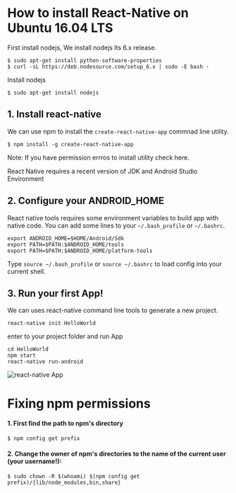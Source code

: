 # How to install React-Native on Ubuntu 16.04 LTS

First install nodejs, We install nodejs lts 6.x release.

```
$ sudo apt-get install python-software-properties
$ curl -sL https://deb.nodesource.com/setup_6.x | sudo -E bash -
```

Install nodejs
```
$ sudo apt-get install nodejs
```

## 1. Install react-native
We can use npm to install the ```create-react-native-app``` commnad line utility.
```
$ npm install -g create-react-native-app
```
Note: If you have permission errros to install utility check here.

React Native requires a recent version of JDK and Android Studio Environment

## 2. Configure your ANDROID_HOME
React native tools requires some environment variables to build app with native code. You can add some lines to your ```~/.bash_profile``` or ```~/.bashrc```.
```
export ANDROID_HOME=$HOME/Android/Sdk
export PATH=$PATH:$ANDROID_HOME/tools
export PATH=$PATH:$ANDROID_HOME/platform-tools
```
Type ```source ~/.bash_profile``` or ```source ~/.bashrc``` to load config into your current shell.

## 3. Run your first App!
We can uses react-native command line tools to generate a new project.
```
react-native init HelloWorld
```
enter to your project folder and run App
```
cd HelloWorld
npm start
react-native run-android
```

![react-native App](https://github.com/Dauzy/How-to-install-React-Native/image.png)

# Fixing npm permissions
#### 1. First find the path to npm's directory
```
$ npm config get prefix
```
#### 2. Change the owner of npm's directories to the name of the current user (your username!):
```
$ sudo chown -R $(whoami) $(npm config get prefix)/{lib/node_modules,bin,share}
```
